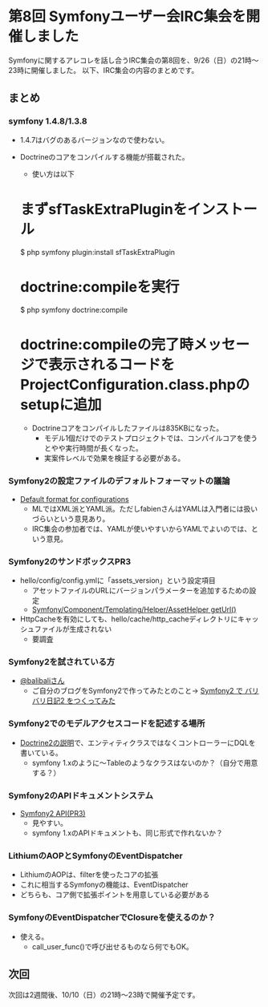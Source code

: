 第8回 Symfonyユーザー会IRC集会を開催しました
============================================

Symfonyに関するアレコレを話し合うIRC集会の第8回を、9/26（日）の21時～23時に開催しました。
以下、IRC集会の内容のまとめです。


まとめ
------

### symfony 1.4.8/1.3.8

  - 1.4.7はバグのあるバージョンなので使わない。
  - Doctrineのコアをコンパイルする機能が搭載された。
    - 使い方は以下

    # まずsfTaskExtraPluginをインストール
    $ php symfony plugin:install sfTaskExtraPlugin

    # doctrine:compileを実行
    $ php symfony doctrine:compile

    # doctrine:compileの完了時メッセージで表示されるコードをProjectConfiguration.class.phpのsetupに追加

    - Doctrineコアをコンパイルしたファイルは835KBになった。
      - モデル1個だけでのテストプロジェクトでは、コンパイルコアを使うとやや実行時間が長くなった。
      - 実案件レベルで効果を検証する必要がある。


### Symfony2の設定ファイルのデフォルトフォーマットの議論

  - [Default format for configurations](http://groups.google.com/group/symfony-devs/msg/a8b13cc4b0797271?hl=en)
    - MLではXML派とYAML派。ただしfabienさんはYAMLは入門者には扱いづらいという意見あり。
    - IRC集会の参加者では、YAMLが使いやすいからYAMLでよいのでは、という意見。


### Symfony2のサンドボックスPR3

  - hello/config/config.ymlに「assets_version」という設定項目
    - アセットファイルのURLにバージョンパラメーターを追加するための設定
    - [Symfony/Component/Templating/Helper/AssetHelper getUrl()](http://github.com/symfony/symfony/blob/master/src/Symfony/Component/Templating/Helper/AssetsHelper.php#L149)
  - HttpCacheを有効にしても、hello/cache/http_cacheディレクトリにキャッシュファイルが生成されない
    - 要調査


### Symfony2を試されている方

  - [@balibaliさん](http://twitter.com/balibali)
    - ご自分のブログをSymfony2で作ってみたとのこと→ [Symfony2 で バリバリ日記2 をつくってみた](http://rimpei.org/blog/2010/09/balibali-diary2-is-powered-by-symfon2)


### Symfony2でのモデルアクセスコードを記述する場所

  - [Doctrine2の説明](http://docs.symfony-reloaded.org/guides/doctrine/orm/overview.html)で、エンティティクラスではなくコントローラーにDQLを書いている。
    - symfony 1.xのように～Tableのようなクラスはないのか？（自分で用意する？）


### Symfony2のAPIドキュメントシステム

  - [Symfony2 API(PR3)](http://api.symfony-reloaded.org/PR3/index.html)
    - 見やすい。
    - symfony 1.xのAPIドキュメントも、同じ形式で作れないか？


### LithiumのAOPとSymfonyのEventDispatcher

  - LithiumのAOPは、filterを使ったコアの拡張
  - これに相当するSymfonyの機能は、EventDispatcher
  - どちらも、コア側で拡張ポイントを用意している必要がある


### SymfonyのEventDispatcherでClosureを使えるのか？

  - 使える。
    - call_user_func()で呼び出せるものなら何でもOK。


次回
----

次回は2週間後、10/10（日）の21時～23時で開催予定です。

